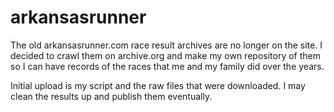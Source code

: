 # arkansasrunner

The old arkansasrunner.com race result archives are no longer on the site. I decided to crawl them on archive.org and make my own repository of them so I can have records of the races that me and my family did over the years.

Initial upload is my script and the raw files that were downloaded. I may clean the results up and publish them eventually.
